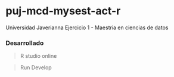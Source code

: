# puj-mcd-mysest-act-r
Universidad Javerianna
Ejercicio 1 - Maestria en ciencias de datos

### Desarrollado

> R studio online <br>

> Run Develop 
```sh

```

